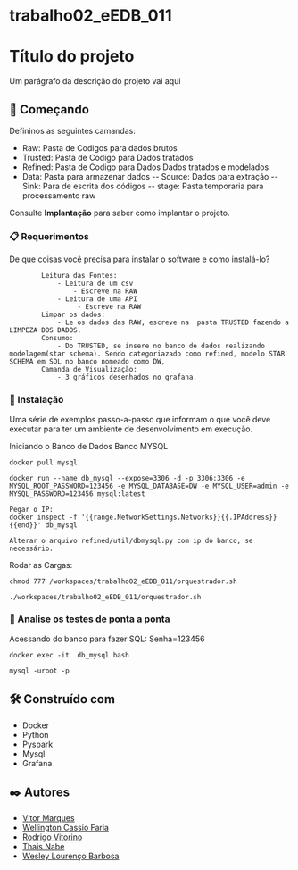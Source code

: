 # trabalho02_eEDB_011

# Título do projeto

Um parágrafo da descrição do projeto vai aqui

## 🚀 Começando

Defininos as seguintes camandas: 

- Raw: Pasta de Codigos para dados brutos
- Trusted: Pasta de Codigo para Dados tratados
- Refined: Pasta de Codigo para Dados Dados tratados e modelados
- Data: Pasta para armazenar dados
-- Source: Dados para extração
-- Sink: Para de escrita dos códigos
-- stage: Pasta temporaria para processamento raw

Consulte **Implantação** para saber como implantar o projeto.

### 📋 Requerimentos

De que coisas você precisa para instalar o software e como instalá-lo?

```
        Leitura das Fontes:
            - Leitura de um csv
                - Escreve na RAW 
            - Leitura de uma API
                 - Escreve na RAW
        Limpar os dados:
            - Le os dados das RAW, escreve na  pasta TRUSTED fazendo a LIMPEZA DOS DADOS.
        Consumo:
            - Do TRUSTED, se insere no banco de dados realizando modelagem(star schema). Sendo categoriazado como refined, modelo STAR SCHEMA em SQL no banco nomeado como DW, 
        Camanda de Visualização: 
            - 3 gráficos desenhados no grafana.  
```

### 🔧 Instalação

Uma série de exemplos passo-a-passo que informam o que você deve executar para ter um ambiente de desenvolvimento em execução.

Iniciando o Banco de Dados Banco MYSQL

```
docker pull mysql

docker run --name db_mysql --expose=3306 -d -p 3306:3306 -e MYSQL_ROOT_PASSWORD=123456 -e MYSQL_DATABASE=DW -e MYSQL_USER=admin -e MYSQL_PASSWORD=123456 mysql:latest

Pegar o IP: 
docker inspect -f '{{range.NetworkSettings.Networks}}{{.IPAddress}}{{end}}' db_mysql

Alterar o arquivo refined/util/dbmysql.py com ip do banco, se necessário. 

```

Rodar as Cargas: 
```
chmod 777 /workspaces/trabalho02_eEDB_011/orquestrador.sh

./workspaces/trabalho02_eEDB_011/orquestrador.sh

```


### 🔩 Analise os testes de ponta a ponta

Acessando do banco para fazer SQL: 
Senha=123456
```
docker exec -it  db_mysql bash

mysql -uroot -p
```


## 🛠️ Construído com

* Docker
* Python
* Pyspark
* Mysql
* Grafana

## ✒️ Autores

* [Vitor Marques](https://github.com/vitormrqs)
* [Wellington Cassio Faria](https://github.com/wellicfaria)
* [Rodrigo Vitorino](https://github.com/digaumlv)
* [Thais Nabe](https://github.com/thaisnabe)
* [Wesley Lourenço Barbosa](https://github.com/wesleyloubar)







